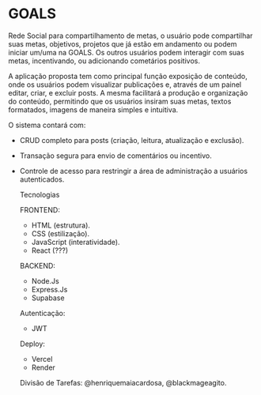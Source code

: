 # GOALS
Rede Social para compartilhamento de metas, o usuário pode compartilhar suas metas, objetivos, projetos que já estão em andamento ou podem iniciar um/uma na GOALS. Os outros usuários podem interagir com suas metas, incentivando, ou adicionando cometários positivos.

A aplicação proposta tem como principal função exposição de conteúdo, onde os usuários podem visualizar publicações e, através de um painel editar, criar, e excluir posts. A mesma facilitará a produção e organização do conteúdo, permitindo que os usuários insiram suas metas, textos formatados, imagens de maneira simples e intuitiva.

O sistema contará com:
- CRUD completo para posts (criação, leitura, atualização e exclusão).
- Transação segura para envio de comentários ou incentivo.
- Controle de acesso para restringir a área de administração a usuários autenticados.

  Tecnologias
  
  FRONTEND:
  - HTML (estrutura).
  - CSS (estilização).
  - JavaScript (interatividade).
  - React (???)
 
  BACKEND:
  - Node.Js
  - Express.Js
  - Supabase
 
  Autenticação:
  - JWT

  Deploy:
  - Vercel
  - Render
   
  Divisão de Tarefas:
  @henriquemaiacardosa, @blackmageagito.
